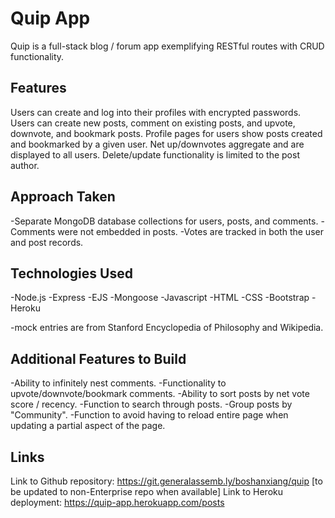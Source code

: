 # Quip App

Quip is a full-stack blog / forum app exemplifying RESTful routes with CRUD functionality.

## Features

Users can create and log into their profiles with encrypted passwords.
Users can create new posts, comment on existing posts, and upvote, downvote, and bookmark posts.
Profile pages for users show posts created and bookmarked by a given user.
Net up/downvotes aggregate and are displayed to all users.
Delete/update functionality is limited to the post author.

## Approach Taken

-Separate MongoDB database collections for users, posts, and comments.
-Comments were not embedded in posts.
-Votes are tracked in both the user and post records.

## Technologies Used
-Node.js
-Express
-EJS
-Mongoose
-Javascript
-HTML
-CSS
-Bootstrap
-Heroku

-mock entries are from Stanford Encyclopedia of Philosophy and Wikipedia.

## Additional Features to Build

-Ability to infinitely nest comments.
-Functionality to upvote/downvote/bookmark comments.
-Ability to sort posts by net vote score / recency.
-Function to search through posts.
-Group posts by "Community".
-Function to avoid having to reload entire page when updating a partial aspect of the page.

## Links
Link to Github repository: https://git.generalassemb.ly/boshanxiang/quip [to be updated to non-Enterprise repo when available]
Link to Heroku deployment: https://quip-app.herokuapp.com/posts